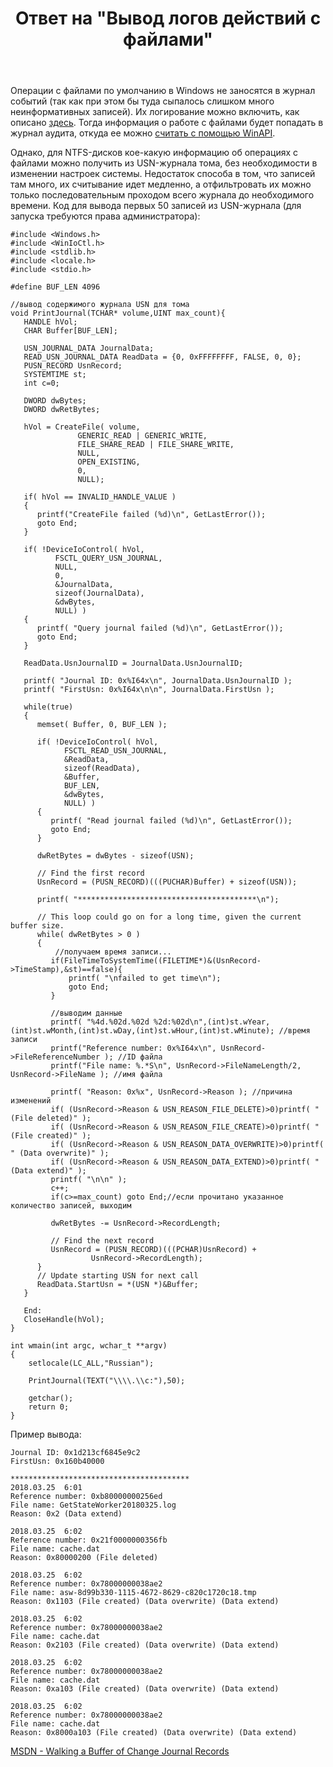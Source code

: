 ﻿---
title: "Ответ на \"Вывод логов действий с файлами\""
se.owner.user_id: 240512
se.owner.display_name: "MSDN.WhiteKnight"
se.owner.link: "https://ru.stackoverflow.com/users/240512/msdn-whiteknight"
se.answer_id: 805933
se.question_id: 805644
se.post_type: answer
se.score: 0
se.is_accepted: False
---
<p>Операции с файлами по умолчанию в Windows не заносятся в журнал событий (так как при этом бы туда сыпалось слишком много неинформативных записей). Их логирование можно включить, как описано <a href="https://superuser.com/questions/402792/can-i-log-file-operations-create-modify-delete-in-windows">здесь</a>. Тогда информация о работе с файлами будет попадать в журнал аудита, откуда ее можно <a href="https://ru.stackoverflow.com/questions/612571/%D0%9F%D0%BE%D0%BB%D1%83%D1%87%D0%B5%D0%BD%D0%B8%D0%B5-%D1%82%D0%B5%D0%BA%D1%81%D1%82%D0%B0-%D1%81%D0%BE%D0%B1%D1%8B%D1%82%D0%B8%D0%B9-%D0%B8%D0%B7-event-loga-%D0%B2-windows">считать с помощью WinAPI</a>.</p>

<p>Однако, для NTFS-дисков кое-какую информацию об операциях с файлами можно получить из USN-журнала тома, без необходимости в изменении настроек системы. Недостаток способа в том, что записей там много, их считывание идет медленно, а отфильтровать их можно только последовательным проходом всего журнала до необходимого времени. Код для вывода первых 50 записей из USN-журнала (для запуска требуются права администратора):</p>

<pre><code>#include &lt;Windows.h&gt;
#include &lt;WinIoCtl.h&gt;
#include &lt;stdlib.h&gt;
#include &lt;locale.h&gt;
#include &lt;stdio.h&gt;

#define BUF_LEN 4096

//вывод содержимого журнала USN для тома
void PrintJournal(TCHAR* volume,UINT max_count){
   HANDLE hVol;
   CHAR Buffer[BUF_LEN];

   USN_JOURNAL_DATA JournalData;
   READ_USN_JOURNAL_DATA ReadData = {0, 0xFFFFFFFF, FALSE, 0, 0};
   PUSN_RECORD UsnRecord; 
   SYSTEMTIME st;
   int c=0;

   DWORD dwBytes;
   DWORD dwRetBytes;

   hVol = CreateFile( volume, 
               GENERIC_READ | GENERIC_WRITE, 
               FILE_SHARE_READ | FILE_SHARE_WRITE,
               NULL,
               OPEN_EXISTING,
               0,
               NULL);

   if( hVol == INVALID_HANDLE_VALUE )
   {
      printf("CreateFile failed (%d)\n", GetLastError());
      goto End;
   }

   if( !DeviceIoControl( hVol, 
          FSCTL_QUERY_USN_JOURNAL, 
          NULL,
          0,
          &amp;JournalData,
          sizeof(JournalData),
          &amp;dwBytes,
          NULL) )
   {
      printf( "Query journal failed (%d)\n", GetLastError());
      goto End;
   }

   ReadData.UsnJournalID = JournalData.UsnJournalID;

   printf( "Journal ID: 0x%I64x\n", JournalData.UsnJournalID );
   printf( "FirstUsn: 0x%I64x\n\n", JournalData.FirstUsn );

   while(true)
   {
      memset( Buffer, 0, BUF_LEN );

      if( !DeviceIoControl( hVol, 
            FSCTL_READ_USN_JOURNAL, 
            &amp;ReadData,
            sizeof(ReadData),
            &amp;Buffer,
            BUF_LEN,
            &amp;dwBytes,
            NULL) )
      {
         printf( "Read journal failed (%d)\n", GetLastError());
         goto End;
      }

      dwRetBytes = dwBytes - sizeof(USN);

      // Find the first record
      UsnRecord = (PUSN_RECORD)(((PUCHAR)Buffer) + sizeof(USN));  

      printf( "****************************************\n");

      // This loop could go on for a long time, given the current buffer size.
      while( dwRetBytes &gt; 0 )
      {
          //получаем время записи...
         if(FileTimeToSystemTime((FILETIME*)&amp;(UsnRecord-&gt;TimeStamp),&amp;st)==false){
             printf( "\nfailed to get time\n");
             goto End;
         }      

         //выводим данные
         printf( "%4d.%02d.%02d %2d:%02d\n",(int)st.wYear,(int)st.wMonth,(int)st.wDay,(int)st.wHour,(int)st.wMinute); //время записи
         printf("Reference number: 0x%I64x\n", UsnRecord-&gt;FileReferenceNumber ); //ID файла
         printf("File name: %.*S\n", UsnRecord-&gt;FileNameLength/2, UsnRecord-&gt;FileName ); //имя файла         

         printf( "Reason: 0x%x", UsnRecord-&gt;Reason ); //причина изменений
         if( (UsnRecord-&gt;Reason &amp; USN_REASON_FILE_DELETE)&gt;0)printf( " (File deleted)" );    
         if( (UsnRecord-&gt;Reason &amp; USN_REASON_FILE_CREATE)&gt;0)printf( " (File created)" );
         if( (UsnRecord-&gt;Reason &amp; USN_REASON_DATA_OVERWRITE)&gt;0)printf( " (Data overwrite)" );
         if( (UsnRecord-&gt;Reason &amp; USN_REASON_DATA_EXTEND)&gt;0)printf( " (Data extend)" );
         printf( "\n\n" );       
         c++;
         if(c&gt;=max_count) goto End;//если прочитано указанное количество записей, выходим

         dwRetBytes -= UsnRecord-&gt;RecordLength;

         // Find the next record
         UsnRecord = (PUSN_RECORD)(((PCHAR)UsnRecord) + 
                  UsnRecord-&gt;RecordLength); 
      }
      // Update starting USN for next call
      ReadData.StartUsn = *(USN *)&amp;Buffer; 
   }

   End:
   CloseHandle(hVol);  
}

int wmain(int argc, wchar_t **argv)
{
    setlocale(LC_ALL,"Russian");    

    PrintJournal(TEXT("\\\\.\\c:"),50);

    getchar();
    return 0;
}
</code></pre>

<p>Пример вывода:</p>

<pre class="lang-none prettyprint-override"><code>Journal ID: 0x1d213cf6845e9c2
FirstUsn: 0x160b40000

****************************************
2018.03.25  6:01
Reference number: 0xb80000000256ed
File name: GetStateWorker20180325.log
Reason: 0x2 (Data extend)

2018.03.25  6:02
Reference number: 0x21f0000000356fb
File name: cache.dat
Reason: 0x80000200 (File deleted)

2018.03.25  6:02
Reference number: 0x78000000038ae2
File name: asw-8d99b330-1115-4672-8629-c820c1720c18.tmp
Reason: 0x1103 (File created) (Data overwrite) (Data extend)

2018.03.25  6:02
Reference number: 0x78000000038ae2
File name: cache.dat
Reason: 0x2103 (File created) (Data overwrite) (Data extend)

2018.03.25  6:02
Reference number: 0x78000000038ae2
File name: cache.dat
Reason: 0xa103 (File created) (Data overwrite) (Data extend)

2018.03.25  6:02
Reference number: 0x78000000038ae2
File name: cache.dat
Reason: 0x8000a103 (File created) (Data overwrite) (Data extend)
</code></pre>

<p><a href="https://msdn.microsoft.com/en-us/library/windows/desktop/aa365736(v=vs.85).aspx" rel="nofollow noreferrer">MSDN - Walking a Buffer of Change Journal Records</a></p>
